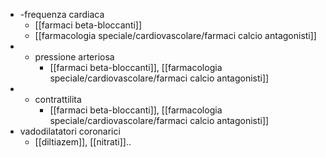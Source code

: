 - -frequenza cardiaca
	- [[farmaci beta-bloccanti]]
	- [[farmacologia speciale/cardiovascolare/farmaci calcio antagonisti]]
- - pressione arteriosa
	- [[farmaci beta-bloccanti]], [[farmacologia speciale/cardiovascolare/farmaci calcio antagonisti]]
- - contrattilita
	- [[farmaci beta-bloccanti]], [[farmacologia speciale/cardiovascolare/farmaci calcio antagonisti]]
- vadodilatatori coronarici
	- [[diltiazem]], [[nitrati]]..